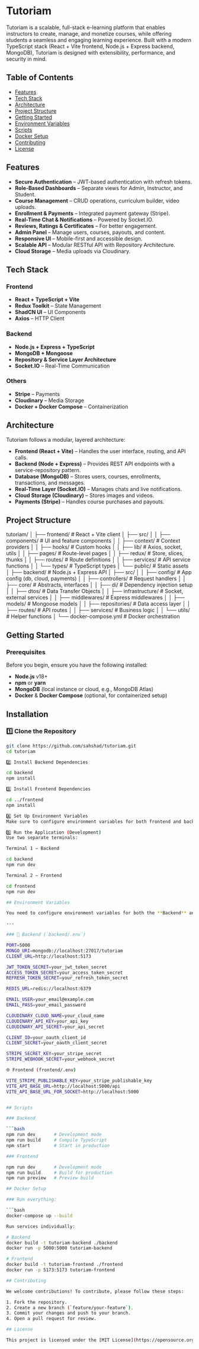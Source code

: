 # Tutoriam
Tutoriam is a scalable, full-stack e-learning platform that enables instructors to create, manage, and monetize courses, while offering students a seamless and engaging learning experience. Built with a modern TypeScript stack (React + Vite frontend, Node.js + Express backend, MongoDB), Tutoriam is designed with extensibility, performance, and security in mind.

## Table of Contents

- [Features](#features)
- [Tech Stack](#tech-stack)
- [Architecture](#architecture)
- [Project Structure](#project-structure)
- [Getting Started](#getting-started)
- [Environment Variables](#environment-variables)
- [Scripts](#scripts)
- [Docker Setup](#docker-setup)
- [Contributing](#contributing)
- [License](#license)

## Features

- **Secure Authentication** – JWT-based authentication with refresh tokens.
- **Role-Based Dashboards** – Separate views for Admin, Instructor, and Student.
- **Course Management** – CRUD operations, curriculum builder, video uploads.
- **Enrollment & Payments** – Integrated payment gateway (Stripe).
- **Real-Time Chat & Notifications** – Powered by Socket.IO.
- **Reviews, Ratings & Certificates** – For better engagement.
- **Admin Panel** – Manage users, courses, payouts, and content.
- **Responsive UI** – Mobile-first and accessible design.
- **Scalable API** – Modular RESTful API with Repository Architecture.
- **Cloud Storage** – Media uploads via Cloudinary.

## Tech Stack

### Frontend
- **React + TypeScript + Vite**
- **Redux Toolkit** – State Management
- **ShadCN UI** – UI Components
- **Axios** – HTTP Client

### Backend
- **Node.js + Express + TypeScript**
- **MongoDB + Mongoose**
- **Repository & Service Layer Architecture**
- **Socket.IO** – Real-Time Communication

### Others
- **Stripe** – Payments
- **Cloudinary** – Media Storage
- **Docker + Docker Compose** – Containerization

## Architecture

Tutoriam follows a modular, layered architecture:

- **Frontend (React + Vite)** – Handles the user interface, routing, and API calls.
- **Backend (Node + Express)** – Provides REST API endpoints with a service-repository pattern.
- **Database (MongoDB)** – Stores users, courses, enrollments, transactions, and messages.
- **Real-Time Layer (Socket.IO)** – Manages chats and live notifications.
- **Cloud Storage (Cloudinary)** – Stores images and videos.
- **Payments (Stripe)** – Handles course purchases and payouts.

## Project Structure

tutoriam/
│
├── frontend/                   # React + Vite client
│   ├── src/
│   │   ├── components/         # UI and feature components
│   │   ├── context/            # Context providers
│   │   ├── hooks/              # Custom hooks
│   │   ├── lib/                # Axios, socket, utils
│   │   ├── pages/              # Route-level pages
│   │   ├── redux/              # Store, slices, thunks
│   │   ├── routes/             # Route definitions
│   │   ├── services/           # API service functions
│   │   └── types/              # TypeScript types
│   └── public/                 # Static assets
│
├── backend/                    # Node.js + Express API
│   ├── src/
│   │   ├── config/             # App config (db, cloud, payments)
│   │   ├── controllers/        # Request handlers
│   │   ├── core/               # Abstracts, interfaces
│   │   ├── di/                 # Dependency injection setup
│   │   ├── dtos/                # Data Transfer Objects
│   │   ├── infrastructure/     # Socket, external services
│   │   ├── middlewares/        # Express middlewares
│   │   ├── models/             # Mongoose models
│   │   ├── repositories/       # Data access layer
│   │   ├── routes/             # API routes
│   │   ├── services/           # Business logic
│   │   └── utils/              # Helper functions
│
└── docker-compose.yml          # Docker orchestration

## Getting Started

### Prerequisites

Before you begin, ensure you have the following installed:

- **Node.js** v18+
- **npm** or **yarn**
- **MongoDB** (local instance or cloud, e.g., MongoDB Atlas)
- **Docker** & **Docker Compose** (optional, for containerized setup)

## Installation

### 1️⃣ Clone the Repository

```bash
git clone https://github.com/sahshad/tutoriam.git
cd tutoriam

2️⃣ Install Backend Dependencies

cd backend
npm install

3️⃣ Install Frontend Dependencies

cd ../frontend
npm install

4️⃣ Set Up Environment Variables
Make sure to configure environment variables for both frontend and backend. See the Environment Variables section below.

5️⃣ Run the Application (Development)
Use two separate terminals:

Terminal 1 – Backend

cd backend
npm run dev

Terminal 2 – Frontend

cd frontend
npm run dev

## Environment Variables

You need to configure environment variables for both the **Backend** and **Frontend** before running the app.

---

### 🔐 Backend (`backend/.env`)

PORT=5000
MONGO_URI=mongodb://localhost:27017/tutoriam
CLIENT_URL=http://localhost:5173

JWT_TOKEN_SECRET=your_jwt_token_secret
ACCESS_TOKEN_SECRET=your_access_token_secret
REFRESH_TOKEN_SECRET=your_refresh_token_secret

REDIS_URL=redis://localhost:6379

EMAIL_USER=your_email@example.com
EMAIL_PASS=your_email_password

CLOUDINARY_CLOUD_NAME=your_cloud_name
CLOUDINARY_API_KEY=your_api_key
CLOUDINARY_API_SECRET=your_api_secret

CLIENT_ID=your_oauth_client_id
CLIENT_SECRET=your_oauth_client_secret

STRIPE_SECRET_KEY=your_stripe_secret
STRIPE_WEBHOOK_SECRET=your_webhook_secret

🌐 Frontend (frontend/.env)

VITE_STRIPE_PUBLISHABLE_KEY=your_stripe_publishable_key
VITE_API_BASE_URL=http://localhost:5000/api
VITE_API_BASE_URL_FOR_SOCKET=http://localhost:5000


## Scripts

### Backend

```bash
npm run dev       # Development mode
npm run build     # Compile TypeScript
npm start         # Start in production

### Frontend

npm run dev       # Development mode
npm run build     # Build for production
npm run preview   # Preview build

## Docker Setup

### Run everything:

```bash
docker-compose up --build

Run services individually:

# Backend
docker build -t tutoriam-backend ./backend
docker run -p 5000:5000 tutoriam-backend

# Frontend
docker build -t tutoriam-frontend ./frontend
docker run -p 5173:5173 tutoriam-frontend

## Contributing

We welcome contributions! To contribute, please follow these steps:

1. Fork the repository.
2. Create a new branch (`feature/your-feature`).
3. Commit your changes and push to your branch.
4. Open a pull request for review.

## License

This project is licensed under the [MIT License](https://opensource.org/licenses/MIT).
